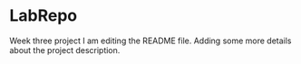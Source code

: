 # LabRepo
Week three project
I am editing the README file. Adding some more details about the project description.

